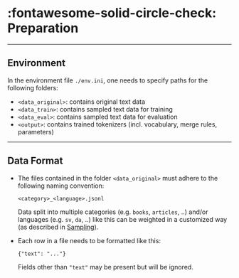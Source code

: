 # :fontawesome-solid-circle-check: Preparation

---
## Environment

In the environment file `./env.ini`, one needs to specify paths for the following folders:

- `<data_original>`: contains original text data
- `<data_train>`: contains sampled text data for training
- `<data_eval>`: contains sampled text data for evaluation
- `<output>`: contains trained tokenizers (incl. vocabulary, merge rules, parameters)

---
## Data Format

- The files contained in the folder `<data_original>` must adhere to the following naming convention:
  ```
  <category>_<language>.jsonl
  ```
  Data split into multiple categories (e.g. `books`, `articles`, ..) and/or languages (e.g. `sv`, `da`, ..)
  like this can be weighted in a customized way (as described in [Sampling](sampling.md)).

- Each row in a file needs to be formatted like this:
  ```
  {"text": "..."} 
  ```
  Fields other than `"text"` may be present but will be ignored. 
